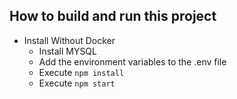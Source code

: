 ## How to build and run this project
* Install Without Docker
    * Install MYSQL
    * Add the environment variables to the .env file
    * Execute `npm install`
    * Execute `npm start`